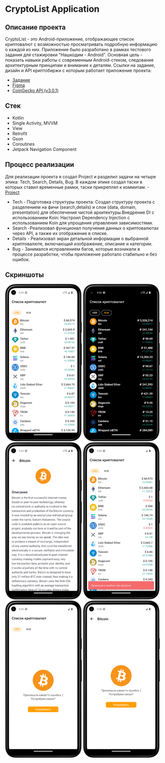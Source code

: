 # CryptoList Application

## Описание проекта
CryptoList - это Android-приложение, отображающее список криптовалют с возможностью просматривать подробную информацию о каждой из них. Приложение было разработано в рамках тестового задания для стажировки "Нашкодим - Android". Основная цель - показать навыки работы с современным Android-стеком, следование архитектурным принципам и внимание к деталям.
Ссылки на задание, дизайн и API криптобиржи с которым работает приложение проекта:
- [Задание](https://github.com/MobileUpLLC/trainee-test-android-2024)
- [Figma](https://www.figma.com/design/jq1CJfQRYSjIGiGZmabeaV/MobileUp-Trainee-Test-Task)
- [CoinGecko API (v3.0.1)](https://docs.coingecko.com/v3.0.1/reference/endpoint-overview)

## Стек
- Kotlin
- Single Activity, MVVM
- View
- Retrofit
- Gson
- Coroutines
- Jetpack Navigation Component

## Процесс реализации
Для реализации проекта я создал Project и разделил задачи на четыре эпика: Tech, Search, Details, Bug. В каждом эпике создал таски в которых ставил временные рамки, таски прикреплял к коммитам.
-[Project](https://github.com/users/RodionKirillov/projects/3)

- Tech - Подготовка структуры проекта: Создал структуру проекта с разделением на фичи (search,details) и слои (data, domain, presentation) для обеспечения чистой архитектуры.Внедрение DI с использованием Koin: Настроил Dependency Injection с использованием Koin для упрощения управления зависимостями.
- Search -Реализовал функционал получения данных о криптовалютах через API, а также их отображение в списке.
- Details - Реализовал экран детальной информации о выбранной криптовалюте, включающий изображение, описание и категории.
- Bug - Занимался исправлением багов, которые возникали в процессе разработки, чтобы приложение работало стабильно и без ошибок.

## Скриншоты
<p float="left">
    <img src="screenshot_1.png" width="250"> 
    <img src="screenshot_2.png" width="250"> 
    <img src="screenshot_3.png" width="250"> 
    <img src="screenshot_4.png" width="250"> 
    <img src="screenshot_5.png" width="250"> 
    <img src="screenshot_6.png" width="250"> 
</p> 